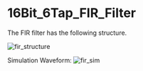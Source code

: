 # 16Bit_6Tap_FIR_Filter
The FIR filter has the following structure.

![fir_structure](https://user-images.githubusercontent.com/63168245/173078232-f4a5e9e4-8961-452b-a143-84785c3d8d51.PNG)

Simulation Waveform:
![fir_sim](https://user-images.githubusercontent.com/63168245/173080550-2dcf175d-a970-4e01-9700-0382b7fd2fb7.PNG)
